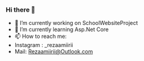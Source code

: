 ### Hi there 👋
- 🔭 I’m currently working on SchoolWebsiteProject
- 🌱 I’m currently learning Asp.Net Core 
- 📫 How to reach me: 
- Instagram : _rezaamiirii
- Mail: Rezaamiirii@Outlook.com
<!--
**rezaamiirii/rezaamiirii** is a ✨ _special_ ✨ repository because its `README.md` (this file) appears on your GitHub profile.

Here are some ideas to get you started:

- 🔭 I’m currently working on SchoolWebsiteProject
- 🌱 I’m currently learning Asp.Net Core 
- 👯 I’m looking to collaborate on ...
- 🤔 I’m looking for help with ...
- 💬 Ask me about ...
- 📫 How to reach me: 
Instagram : @_rezaamiirii
- 😄 Pronouns: ...
- ⚡ Fun fact: ...
-->
